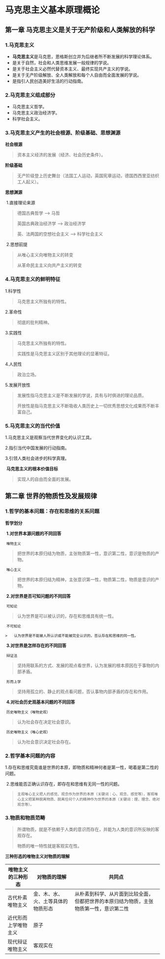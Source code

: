 # 马克思主义基本原理概论

## 第一章 马克思主义是关于无产阶级和人类解放的科学

### 1.马克思主义

 *	**马克思主义**是马克思，恩格斯创立并为后继者所不断发展的科学理论体系。  
 *	是关于自然，社会和人类思维发展一般规律的学说。
 *	是关于社会主义必然代替资本主义、最终实现共产主义的学说。
 *	是关于无产阶级解放、全人类解放和每个人自由而全面发展的学说。
 *	是指引人民创造美好生活的行动指南。

### 2.马克思主义组成部分

* 马克思主义哲学。
* 马克思主义政治经济学。
* 科学社会主义。

### 3.马克思主义产生的社会根源、阶级基础、思想渊源

**社会根源**

>  资本主义经济的发展（经济、社会历史条件）。

**阶级基础**

> ​	无产阶级登上历史舞台（法国工人运动，英国宪章运动，德国西西里亚纺织工人起义）。

**思想渊源**

​	1.直接理论来源

> 德国古典哲学  —> 马哲
>
> 英国古典政治经济学 —> 政治经济学
>
> 英、法两国的空想社会主义 —> 科学社会主义

​	2.思想前提

> 从唯心主义向唯物主义的转变
>
> 从革命民主主义向共产主义的转变

### 4.马克思主义的鲜明特征

1.科学性

> 马克思主义所独有的特性。

2.革命性

> 彻底的批判精神。

3.实践性

> 马克思主义所独有的特性。
>
> 实践性是马克思主义区别于其他理论的显著特征。

4.人民性

> 政治立场。

5.发展开放性

> 发展性指马克思主义是不断发展的学说，具有与时俱进的理论品质。
>
> 开放性是指马克思主义不断吸收人类历史上一切优秀思想文化成果而不断丰富自己。

### 5.马克思主义的当代价值

1.马克思主义是观察当代世界变化的认识工具。

2.指引当代中国发展的行动指南。

3.引领人类社会进步的科学真理。

​	**马克思主义的根本价值目标**

> 实现人的自由而全面的发展。

## 第二章 世界的物质性及发展规律

### 1.哲学的基本问题：存在和思维的关系问题

**哲学划分**

​	**1.对世界本源问题的不同回答**

​	`唯物主义`

> 把世界的本原归结为物质，主张物质第一性，意识第二性，意识是物质的产物。

​	`唯心主义`

> 把世界的本原归结为精神，主张意识第一性，物质第二性，物质是意识的产物。

​	**2.对世界是否可知问题的不同回答**

​	`可知论`

> 认为世界是可以被认识的，存在和思维具有统一性。

​	`不可知论`

	>	认为世界是不能被人所认识或不能被完全认识的，否认存在和思维的同一性。

​	**3.对世界是怎样存在的不同回答**

​	`辩证法`

> 坚持用联系的方式、发展的观点看世界，认为发展的根本原因在于事物的内部矛盾。

​	`形而上学`

> 坚持用孤立的、静止的观点看问题，否认事物内部矛盾的存在和作用。

​	**4.对社会历史观基本问题的不同回答**

​	`历史唯物主义（唯物史观）`

> 认为社会存在决定社会意识。

​	`历史唯物主义（唯心史观）`

> 认为社会意识决定社会存在。

### 2.哲学基本问题的内容

​	1.存在和思维究竟谁是世界的本原，即物质和精神何者是第一性，喝着是第二性的问题。

​	2.思维能否正确认识存在，即存在和思维有无同一性的问题。

>`主观唯心主义把人的感觉、观念作为世界的本原（关键词：心、观念、感觉等），客观唯心主义把某种脱离物质、脱离任何个人的精神作为世界的本原（关键词：理、理念、绝对观念等）。`

### 3.物质和物质范畴

> 所谓物质，就是不依赖于人类的意识而存在，并能为人类的意识所反映的客观存在。
>
> 物质的唯一特性就是客观实在性。

**三种形态的唯物主义对物质的理解**

| 唯物主义的三种形态   | 对物质的理解                       | 共同点                                                       |
| -------------------- | ---------------------------------- | ------------------------------------------------------------ |
| 古代朴素唯物主义     | 金、木、水、火、土等具体的物质形态 | 从朴素到科学、从片面到比较全面，但都把世界的本原归结为物质，主张物质第一性，意识第二性 |
| 近代形而上学唯物主义 | 原子                               |                                                              |
| 现代辩证唯物主义     | 客观实在                           |                                                              |





























